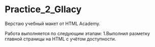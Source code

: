 # Practice_2_Gllacy
Верстаю учебный макет от HTML Academy.

Работа выполняется по следующим этапам:
1.Выполнил разметку главной страницы на HTML c учётом доступности. 
